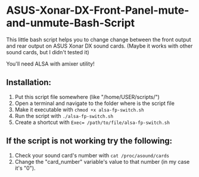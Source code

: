 # ASUS-Xonar-DX-Front-Panel-mute-and-unmute-Bash-Script

This little bash script helps you to change change between the front output and rear output on ASUS Xonar DX sound cards.
(Maybe it works with other sound cards, but I didn't tested it)

You'll need ALSA with amixer utility!

## Installation:
1. Put this script file somewhere (like "/home/USER/scripts/")
2. Open a terminal and navigate to the folder where is the script file
3. Make it executable with ```chmod +x alsa-fp-switch.sh```
4. Run the script with ```./alsa-fp-switch.sh```
5. Create a shortcut with ```Exec= /path/to/file/alsa-fp-switch.sh```

## If the script is not working try the following:
1. Check your sound card's number with ```cat /proc/asound/cards```
2. Change the "card_number" variable's value to that number (in my case it's "0").
